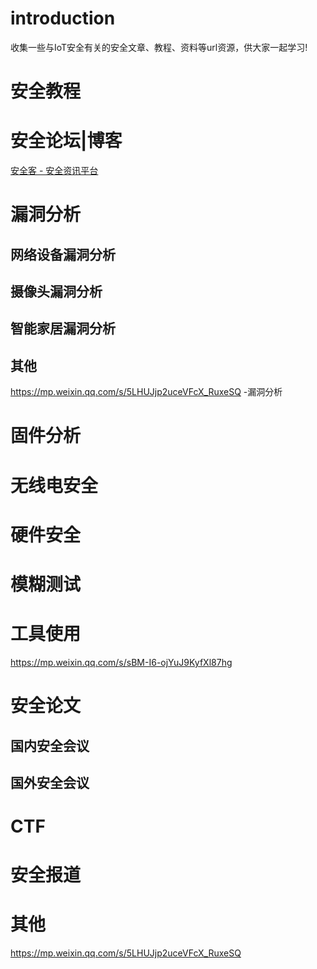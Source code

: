 # introduction

收集一些与IoT安全有关的安全文章、教程、资料等url资源，供大家一起学习!

# 安全教程
# 安全论坛|博客
[安全客 - 安全资讯平台](http://anquanke.com)

# 漏洞分析
## 网络设备漏洞分析
## 摄像头漏洞分析
## 智能家居漏洞分析
## 其他
https://mp.weixin.qq.com/s/5LHUJjp2uceVFcX_RuxeSQ
-漏洞分析

# 固件分析
# 无线电安全
# 硬件安全
# 模糊测试
# 工具使用
https://mp.weixin.qq.com/s/sBM-I6-ojYuJ9KyfXl87hg

# 安全论文
## 国内安全会议
## 国外安全会议
# CTF
# 安全报道
# 其他
https://mp.weixin.qq.com/s/5LHUJjp2uceVFcX_RuxeSQ

